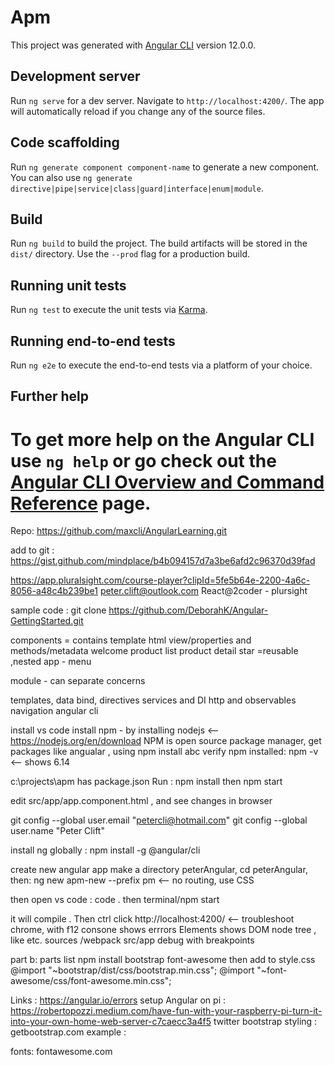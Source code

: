 # Apm

This project was generated with [Angular CLI](https://github.com/angular/angular-cli) version 12.0.0.

## Development server

Run `ng serve` for a dev server. Navigate to `http://localhost:4200/`. The app will automatically reload if you change any of the source files.

## Code scaffolding

Run `ng generate component component-name` to generate a new component. You can also use `ng generate directive|pipe|service|class|guard|interface|enum|module`.

## Build

Run `ng build` to build the project. The build artifacts will be stored in the `dist/` directory. Use the `--prod` flag for a production build.

## Running unit tests

Run `ng test` to execute the unit tests via [Karma](https://karma-runner.github.io).

## Running end-to-end tests

Run `ng e2e` to execute the end-to-end tests via a platform of your choice.

## Further help

To get more help on the Angular CLI use `ng help` or go check out the [Angular CLI Overview and Command Reference](https://angular.io/cli) page.
==========================================================================================
Repo:
https://github.com/maxcli/AngularLearning.git


add to git : https://gist.github.com/mindplace/b4b094157d7a3be6afd2c96370d39fad

https://app.pluralsight.com/course-player?clipId=5fe5b64e-2200-4a6c-8056-a48c4b239be1
peter.clift@outlook.com
React@2coder  - plursight

sample code : git clone https://github.com/DeborahK/Angular-GettingStarted.git

 
components  = contains template html view/properties and methods/metadata
welcome
product list
product detail
star =reusable ,nested
app - menu

module - can separate concerns



templates, data bind, directives
services and DI
http and observables
navigation
angular cli


install vs code
install npm - by installing nodejs  <-- https://nodejs.org/en/download
NPM is open source package manager, get packages  like angualar , using npm install abc
verify npm installed:  npm -v <-- shows 6.14

c:\projects\apm has  package.json
Run : npm install
then npm start 

edit src/app/app.component.html , and see changes in browser 

  git config --global user.email "petercli@hotmail.com"
  git config --global user.name "Peter Clift"


install ng globally :   npm  install -g @angular/cli

create new angular app
make a directory peterAngular, cd peterAngular, then: ng new apm-new --prefix pm <-- no routing, use CSS 

then open vs code :  code .
then terminal/npm start

it will compile . Then ctrl click http://localhost:4200/   <-- troubleshoot chrome, with f12 
consone shows errrors
Elements shows DOM node tree , like <body> etc.
sources /webpack src/app debug with breakpoints


part b: parts list
npm install  bootstrap font-awesome
then add to style.css
@import "~bootstrap/dist/css/bootstrap.min.css";
@import "~font-awesome/css/font-awesome.min.css";

Links : 
https://angular.io/errors
setup Angular on pi :
https://robertopozzi.medium.com/have-fun-with-your-raspberry-pi-turn-it-into-your-own-home-web-server-c7caecc3a4f5
twitter bootstrap styling : getbootstrap.com  example :    <div class='card-header'>
fonts: fontawesome.com

